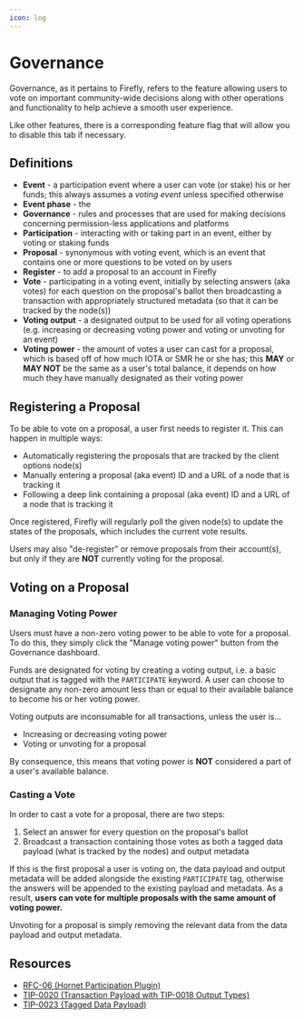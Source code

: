 ```yaml
---
icon: log
---
```


# Governance

Governance, as it pertains to Firefly, refers to the feature allowing users to vote on important community-wide decisions along with
other operations and functionality to help achieve a smooth user experience. 

Like other features, there is a corresponding feature flag that will allow you to disable this tab if necessary.

## Definitions

- **Event** - a participation event where a user can vote (or stake) his or her funds; this always assumes a _voting event_ unless specified otherwise
- **Event phase** - the 
- **Governance** - rules and processes that are used for making decisions concerning permission-less applications and platforms
- **Participation** - interacting with or taking part in an event, either by voting or staking funds
- **Proposal** - synonymous with voting event, which is an event that contains one or more questions to be voted on by users
- **Register** - to add a proposal to an account in Firefly
- **Vote** - participating in a voting event, initially by selecting answers (aka votes) for each question on the proposal's ballot then broadcasting a transaction with appropriately structured metadata (so that it can be tracked by the node(s))
- **Voting output** - a designated output to be used for all voting operations (e.g. increasing or decreasing voting power and voting or unvoting for an event) 
- **Voting power** - the amount of votes a user can cast for a proposal, which is based off of how much IOTA or SMR he or she has; this **MAY** or **MAY NOT** be the same as a user's total balance, it depends on how much they have manually designated as their voting power

## Registering a Proposal

To be able to vote on a proposal, a user first needs to register it. This can happen in multiple ways:

- Automatically registering the proposals that are tracked by the client options node(s)
- Manually entering a proposal (aka event) ID and a URL of a node that is tracking it
- Following a deep link containing a proposal (aka event) ID and a URL of a node that is tracking it

Once registered, Firefly will regularly poll the given node(s) to update the states of the proposals, which includes the current vote results. 

Users may also "de-register" or remove proposals from their account(s), but only if they are **NOT** currently voting for the proposal.

## Voting on a Proposal

### Managing Voting Power

Users must have a non-zero voting power to be able to vote for a proposal. To do this, they simply click the "Manage voting power" button from the Governance dashboard.

Funds are designated for voting by creating a voting output, i.e. a basic output that is tagged with the `PARTICIPATE` keyword. A user can choose to designate any non-zero amount less than or equal to their available balance to become his or her voting power.

Voting outputs are inconsumable for all transactions, unless the user is...

- Increasing or decreasing voting power
- Voting or unvoting for a proposal

By consequence, this means that voting power is **NOT** considered a part of a user's available balance.

### Casting a Vote

In order to cast a vote for a proposal, there are two steps:

1. Select an answer for every question on the proposal's ballot
2. Broadcast a transaction containing those votes as both a tagged data payload (what is tracked by the nodes) and output metadata

If this is the first proposal a user is voting on, the data payload and output metadata will be added alongside the existing `PARTICIPATE` tag, otherwise
the answers will be appended to the existing payload and metadata. As a result, **users can vote for multiple proposals with the same amount of voting power.**

Unvoting for a proposal is simply removing the relevant data from the data payload and output metadata. 

## Resources

- [RFC-06 (Hornet Participation Plugin)](https://github.com/iota-community/treasury/blob/main/specifications/hornet-participation-plugin.md)
- [TIP-0020 (Transaction Payload with TIP-0018 Output Types)](https://github.com/iotaledger/tips/blob/main/tips/TIP-0020/tip-0020.md)
- [TIP-0023 (Tagged Data Payload)](https://github.com/iotaledger/tips/blob/main/tips/TIP-0023/tip-0023.md)
